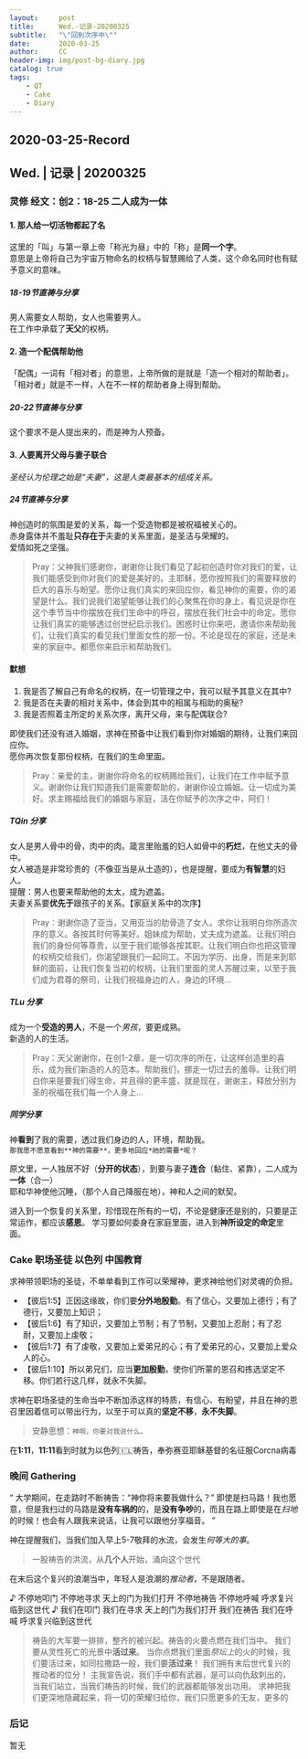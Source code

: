 ```yaml
---
layout:     post
title:      Wed.-记录-20200325
subtitle:   "\"回到次序中\""
date:       2020-03-25
author:     CC
header-img: img/post-bg-diary.jpg
catalog: true
tags:
    - QT
    - Cake
    - Diary
---
```


## 2020-03-25-Record
## Wed. | 记录 | 20200325

### 灵修 经文：创2：18-25 二人成为一体

#### 1. 那人给一切活物都起了名

这里的「叫」与第一章上帝「称光为昼」中的「称」是**同一个字**。  
意思是上帝将自己为宇宙万物命名的权柄与智慧赐给了人类，这个命名同时也有赋予意义的意味。

##### 18-19节直祷与分享

男人需要女人帮助，女人也需要男人。  
在工作中承载了**天父**的权柄。

#### 2. 造一个配偶帮助他

「配偶」一词有「相对者」的意思，上帝所做的是就是「造一个相对的帮助者」。  
「相对者」就是不一样，人在不一样的帮助者身上得到帮助。  

##### 20-22节直祷与分享

这个要求不是人提出来的，而是神为人预备。  

#### 3. 人要离开父母与妻子联合

*圣经认为伦理之始是“夫妻”，这是人类最基本的组成关系。*  

##### 24节直祷与分享

神创造时的氛围是爱的关系，每一个受造物都是被祝福被关心的。  
赤身露体并不羞耻**只存在于**夫妻的关系里面，是圣洁与荣耀的。  
爱情如死之坚强。  

> Pray：父神我们感谢你，谢谢你让我们看见了起初创造时你对我们的爱，让我们能感受到你对我们的爱是美好的。主耶稣，愿你按照我们的需要释放的巨大的喜乐与盼望。愿你让我们真实的来回应你，看见神你的需要，你的渴望是什么。我们说我们渴望能够让我们的心聚焦在你的身上，看见说是你在这个季节当中你摆放在我们生命中的呼召，摆放在我们社会中的命定。愿你让我们真实的能够透过创世纪启示我们。困惑时让你来吧，邀请你来帮助我们，让我们真实的看见我们里面女性的那一份。不论是现在的家庭，还是未来的家庭中。都愿你来启示和帮助我们。

#### 默想

1. 我是否了解自己有命名的权柄，在一切管理之中，我可以赋予其意义在其中?
2. 我是否在夫妻的相对关系中，体会到其中的相属与相助的奥秘?
3. 我是否照着主所定的关系次序，离开父母，来与配偶联合?

即使我们还没有进入婚姻，求神在预备中让我们看到你对婚姻的期待，让我们来回应你。  
愿你再次恢复那份权柄，在我们的生命里面。  

> Pray：亲爱的主，谢谢你将命名的权柄赐给我们，让我们在工作中赋予意义。谢谢你让我们知道我们是需要帮助的，谢谢你设立婚姻。让一切成为美好。求主赐福给我们的婚姻与家庭，活在你赋予的次序之中，阿们！

##### TQin 分享

女人是男人骨中的骨，肉中的肉。箴言里贻羞的妇人如骨中的**朽烂**，在他丈夫的骨中。  
女人被造是非常珍贵的（不像亚当是从土造的），也是提醒，要成为**有智慧**的妇人。  
提醒：男人也要来帮助他的太太，成为遮盖。  
夫妻关系要**优先于**跟孩子的关系。【家庭关系中的次序】  

> Pray：谢谢你造了亚当，又用亚当的肋骨造了女人。求你让我明白你所造次序的意义。各按其时何等美好。姐妹成为帮助，丈夫成为遮盖。让我们明白我们的身份何等尊贵，以至于我们能够各按其职。让我们明白你也把这管理的权柄交给我们，你渴望跟我们一起同工。不因为学历、出身，而是来到耶稣的面前，让我们恢复当初的权柄，让我们里面的灵人苏醒过来，以至于我们成为君尊的祭司，让我们祝福身边的人，身边的环境…

##### TLu 分享

成为一个**受造的男人**，不是一个*男孩*，要更成熟。  
新造的人的生活。

> Pray：天父谢谢你，在创1-2章，是一切次序的所在，让这样创造里的喜乐，成为我们新造的人的范本。帮助我们，挪走一切过去的羞辱。让我们明白你来是要我们得生命，并且得的更丰盛，就是现在，谢谢主，释放分别为圣的祝福在我们每一个人身上…

##### 同学分享

神**看到**了我的需要，透过我们身边的人，环境，帮助我。  
`那我愿不愿意看到**神的需要**，更多地回应*祂的需要*呢？`  

原文里，一人独居不好（**分开的状态**），到要与妻子**连合**（黏住、紧靠），二人成为**一体**（合一）  
耶和华神使他沉睡，（那个人自己降服在地），神和人之间的默契。  

进入到一个恢复的关系里，珍惜现在所有的一切，不论是健康还是别的，只要是正常运作，都应该**感恩**。
学习要如何委身在家庭里面，进入到**神所设定的命定**里面。

### Cake 职场圣徒 以色列 中国教育

求神带领职场的圣徒，不单单看到工作可以荣耀神，更求神给他们对灵魂的负担。

- 【彼后1:5】正因这缘故，你们要**分外地殷勤**。有了信心，又要加上德行；有了德行，又要加上知识；
- 【彼后1:6】有了知识，又要加上节制；有了节制，又要加上忍耐；有了忍耐，又要加上虔敬；
- 【彼后1:7】有了虔敬，又要加上爱弟兄的心；有了爱弟兄的心，又要加上爱众人的心。
- 【彼后1:10】所以弟兄们，应当**更加殷勤**，使你们所蒙的恩召和拣选坚定不移。你们若行这几样，就永不失脚。

求神在职场圣徒的生命当中不断加添这样的特质，有信心、有盼望，并且在神的恩召里因着信可以带出行为，以至于可以真的**坚定不移**，**永不失脚**。
> 安静思想：`神啊，你要对我说什么。`

在**1:11**，**11:11**看到时就为以色列🇮🇱祷告，奉弥赛亚耶稣基督的名征服Corcna病毒

### 晚间 Gathering

“
大学期间，在走路时不断祷告：“神你将来要我做什么？”
即使是扫马路！我也愿意，但是我扫过的马路是**没有车祸的**的，是**没有争吵**的，而且在路上即使是在*扫地*的时候！也会有人跟我来说话，让我可以跟他分享福音。
”

神在提醒我们，当我们加入早上5-7敬拜的水流，会发生*何等大的事*。

> 一股祷告的洪流，从**几个人**开始，涌向这个世代

在末后这个复兴的浪潮当中，年轻人是浪潮的*推动者*，不是跟随者。

♪ 不停地叩门 不停地寻求 天上的门为我们打开 不停地祷告 不停地呼喊 呼求复兴临到这世代
♪ 我们在叩门 我们在寻求 天上的门为我们打开 我们在祷告 我们在呼喊 呼求复兴临到这世代

> 祷告的大军要一排排，整齐的被兴起。祷告的火要点燃在我们当中。
> 我们要从灵性死亡的光景中**活过来**。
> 当你点燃我们里面*祭坛上*的火的时候，我们要活过来，如同拉撒路一般，我们要**活过来**！
> 我们拥有末后世代复兴的推动者的位分！
> 主我宣告说，我们手中都有武器，是可以向仇敌刺出的，当我们站立，当我们祷告的时候，我们的武器都能够发出功用。
> 求神把我们更深地隐藏起来，将一切的荣耀归给你，我们只愿更多的无友，更多的

### 后记

暂无
